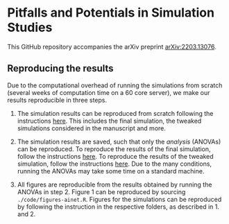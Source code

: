 # Pitfalls and Potentials in Simulation Studies

This GitHub repository accompanies the arXiv preprint
[arXiv:2203.13076](https://arxiv.org/abs/2203.13076).

## Reproducing the results

Due to the computational overhead of running the simulations from scratch
(several weeks of computation time on a 60 core server), we make our results
reproducible in three steps.

1. The simulation results can be reproduced from scratch following the
   instructions [here](./reproduce-results/). This includes the final
   simulation, the tweaked simulations considered in the manuscript and more.

2. The simulation results are saved, such that only the _analysis_ (ANOVAs) can
   be reproduced. To reproduce the results of the final simulation, follow the
   instructions [here](./simulation/). To reproduce the results of the tweaked
   simulation, follow the instructions [here](./hacking/). Due to the many
   conditions, running the ANOVAs may take some time on a standard machine.

3. All figures are reproducible from the results obtained by running the ANOVAs
   in step 2. Figure 1 can be reproduced by sourcing `./code/figures-ainet.R`.
   Figures for the simulations can be reproduced by following the instruction in
   the respective folders, as described in 1. and 2.
